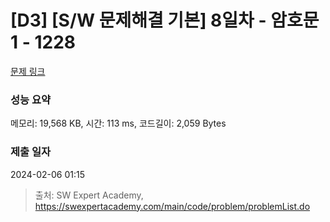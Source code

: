 # [D3] [S/W 문제해결 기본] 8일차 - 암호문1 - 1228 

[문제 링크](https://swexpertacademy.com/main/code/problem/problemDetail.do?contestProbId=AV14w-rKAHACFAYD) 

### 성능 요약

메모리: 19,568 KB, 시간: 113 ms, 코드길이: 2,059 Bytes

### 제출 일자

2024-02-06 01:15



> 출처: SW Expert Academy, https://swexpertacademy.com/main/code/problem/problemList.do